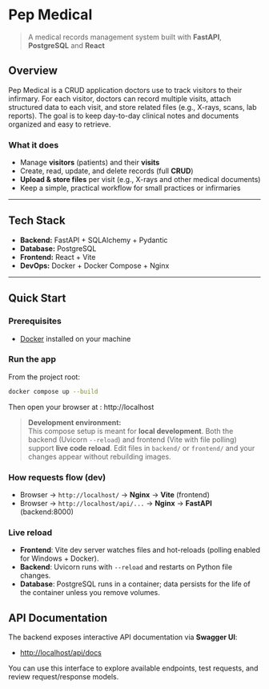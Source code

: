 # Pep Medical

> A medical records management system built with **FastAPI**, **PostgreSQL**  and **React** 

## Overview
Pep Medical is a CRUD application doctors use to track visitors to their infirmary. For each visitor, doctors can record multiple visits, attach structured data to each visit, and store related files (e.g., X-rays, scans, lab reports). The goal is to keep day-to-day clinical notes and documents organized and easy to retrieve.

### What it does
- Manage **visitors** (patients) and their **visits**
- Create, read, update, and delete records (full **CRUD**)
- **Upload & store files** per visit (e.g., X-rays and other medical documents)
- Keep a simple, practical workflow for small practices or infirmaries

---

## Tech Stack
- **Backend:** FastAPI + SQLAlchemy + Pydantic  
- **Database:** PostgreSQL  
- **Frontend:** React + Vite  
- **DevOps:** Docker + Docker Compose + Nginx  

---

## Quick Start

### Prerequisites
- [Docker](https://www.docker.com/) installed on your machine  

### Run the app
From the project root:

```bash
docker compose up --build
```

Then open your browser at : http://localhost

> **Development environment:**  
> This compose setup is meant for **local development**. Both the backend (Uvicorn `--reload`) and frontend (Vite with file polling) support **live code reload**. Edit files in `backend/` or `frontend/` and your changes appear without rebuilding images.


### How requests flow (dev)
- Browser → `http://localhost/` → **Nginx** → **Vite** (frontend)
- Browser → `http://localhost/api/...` → **Nginx** → **FastAPI** (backend:8000)

### Live reload
- **Frontend**: Vite dev server watches files and hot-reloads (polling enabled for Windows + Docker).
- **Backend**: Uvicorn runs with `--reload` and restarts on Python file changes.
- **Database**: PostgreSQL runs in a container; data persists for the life of the container unless you remove volumes.

## API Documentation

The backend exposes interactive API documentation via **Swagger UI**:

- [http://localhost/api/docs](http://localhost/api/docs)

You can use this interface to explore available endpoints, test requests, and review request/response models.

